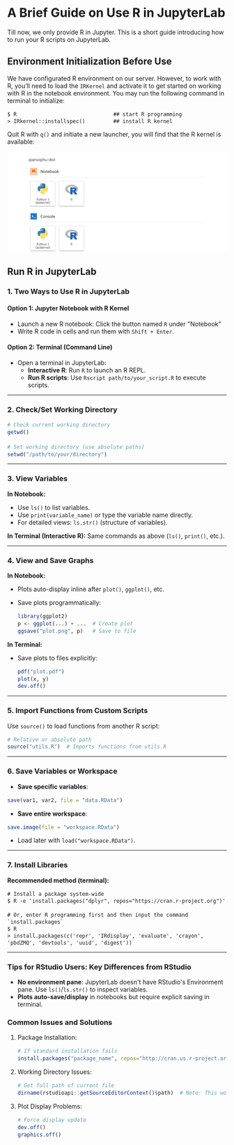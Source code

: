 # A Brief Guide on Use R in JupyterLab

Till now, we only provide R in Jupyter. This is a short guide introducing how to run your R scripts on JupyterLab.

## Environment Initialization Before Use

We have configurated R environment on our server. However, to work with R, you’ll need to load the `IRKernel` and activate it to get started on working with R in the notebook environment. You may run the following command in terminal to initialize:

```
$ R                               ## start R programming
> IRkernel::installspec()         ## install R kernel
```

Quit R with `q()` and initiate a new launcher, you will find that the R kernel is available:

![R Kernel in Jupyter](img/R_kernel.png)

## Run R in JupyterLab

### **1. Two Ways to Use R in JupyterLab**

#### **Option 1: Jupyter Notebook with R Kernel**

- Launch a new R notebook: Click the button named `R` under "Notebook"
- Write R code in cells and run them with `Shift + Enter`.

#### **Option 2: Terminal (Command Line)**

- Open a terminal in JupyterLab:
  - **Interactive R**: Run `R` to launch an R REPL.
  - **Run R scripts**: Use `Rscript path/to/your_script.R` to execute scripts.

------

### **2. Check/Set Working Directory**

```R
# Check current working directory
getwd()

# Set working directory (use absolute paths)
setwd("/path/to/your/directory")
```

------

### **3. View Variables**

**In Notebook:**

- Use `ls()` to list variables.
- Use `print(variable_name)` or type the variable name directly.
- For detailed views: `ls.str()` (structure of variables).

**In Terminal (Interactive R):**
Same commands as above (`ls()`, `print()`, etc.).

------

### **4. View and Save Graphs**

**In Notebook:**

- Plots auto-display inline after `plot()`, `ggplot()`, etc.

- Save plots programmatically:

  ```R
  library(ggplot2)
  p <- ggplot(...) + ...  # Create plot
  ggsave("plot.png", p)   # Save to file
  ```

**In Terminal:**

- Save plots to files explicitly:

  ```R
  pdf("plot.pdf")
  plot(x, y)
  dev.off()
  ```

------

### **5. Import Functions from Custom Scripts**

Use `source()` to load functions from another R script:

```R
# Relative or absolute path
source("utils.R")  # Imports functions from utils.R
```

------

### **6. Save Variables or Workspace**

- **Save specific variables**:

```R
save(var1, var2, file = "data.RData")
```

- **Save entire workspace**:
```R
save.image(file = "workspace.RData")
```

- Load later with `load("workspace.RData")`.

------

### **7. Install Libraries**

**Recommended method (terminal):**

```shell
# Install a package system-wide
$ R -e 'install.packages("dplyr", repos="https://cran.r-project.org")'

# Or, enter R programming first and then input the command `install.packages`
$ R
> install.packages(c('repr', 'IRdisplay', 'evaluate', 'crayon', 'pbdZMQ', 'devtools', 'uuid', 'digest'))
```

------

### **Tips for RStudio Users: Key Differences from RStudio**

- **No environment pane**: JupyterLab doesn't have RStudio's Environment pane. Use `ls()`/`ls.str()` to inspect variables.
- **Plots auto-save/display** in notebooks but require explicit saving in terminal.

### Common Issues and Solutions

1. Package Installation:
   ```R
   # If standard installation fails
   install.packages("package_name", repos="http://cran.us.r-project.org")
   ```

2. Working Directory Issues:
   ```R
   # Get full path of current file
   dirname(rstudioapi::getSourceEditorContext()$path)  # Note: This won't work in Jupyter
   ```

3. Plot Display Problems:
   ```R
   # Force display update
   dev.off()
   graphics.off()
   ```
